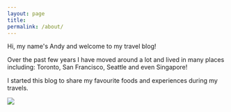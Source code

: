 ```yaml
---
layout: page
title: 
permalink: /about/
---
```


Hi, my name's Andy and welcome to my travel blog!

Over the past few years I have moved around a lot and lived in many places including: Toronto, San Francisco, Seattle and even Singapore! 

I started this blog to share my favourite foods and experiences during my travels.

![](../images/About/me.jpg)
